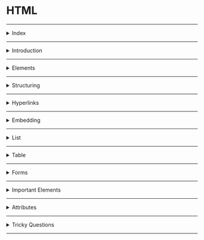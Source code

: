 # HTML

---

<details>
<summary>Index</summary>

## Index

- Introduction
- Elements
- Structure
- Hyperlinks
- Embedding
- List
- Table
- Forms
- Important Elements
- Attributes
- Tricky Questions

</details>

---

<details>
<summary>Introduction</summary>

## Introduction

- **HTML** stands for **Hypertext Markup Language**
- Hypertext is special text, not regular text.
- you can create links with text that you can interact with by clicking or hovering.
- Markup refers to tags added to text to define structure or meaning.
- Tags tells the browser how to display text (like headings, paragraphs, links ...etc).
- Tags are used as instructions for formatting content.

![HTML Skeleton](./assets/01-html-skeleton.jpg)

### About HTML

- **HTML** stands for **Hypertext Markup Language**
- **HTML** is used to create static web pages.
- **HTML** is used to create skeleton of the webpage.
- Text Editor (Notepad) is the software for **HTML** coding.
- **HTML** file save with extension `.html`

### HTML coding

- **HTML** coding is a `Tag` based coding.
- Tags tells the browser how to display text (like headings, paragraphs, links ...etc).
- Tags are used as instructions for formatting content.

![Basic Struture](./assets/02-basic-structure.PNG)

### **HTML** Tags are two types

1. **Container Tag** : It has startTag & endTag. -> It holds the content
2. **Empty Tag** : It doesn't have an end tag. -> It doesn't hold any content

- `Container Tag`

  ```html
  <h1>Heading</h1>
  <p>Paragraph</p>
  ```

- `Empty Tag`

  ```html
  <br />
  <hr />
  ```

- **HTML** elements define the structure and meaning of the content.
- With the help of HTML elements, the browser understands how to display the content on the webpage.

### **HTML** document Structure

```html index.html
<!DOCTYPE html>
<html>
	<head>
		Metadata Elements
	</head>
	<body>
		Content of Webpage
	</body>
</html>
```

An **HTML** document consists of three parts :

1. **DOCTYPE**

- The **DOCTYPE** declaration tells the type/version of the HTML document to the browser.

2. **Head Part**

- Head tag is for **Browser reading** purpose.
- Here, we can mention `HTML` page configuration information.
- Here, we can store title, style sheets, scripts, metadata...etc.

3. **Body Part**

- Body tag is for **Client reading** purpose.
- Here, we can Display content of the webpage.
- It contains text content, headings, paragraphs, links, lists, tables, forms, images, audios, videos, ...etc.

### Element Syntax

- Element consist of a **startTag** and **endTag**.
- we can put **content** between **startTag** and **endTag**.

```html
<tag>Content</tag>
```

```html
<h1>I am Heading Tag</h1>
```

### Attribute syntax

- Attributes are used to give extra information to the html element.
- we must mention attributes only in **startTag**.

```html
<tag attributeName="attributeValue">Content</tag>
```

```html
<img src="https://avatars.githubusercontent.com/u/150348094?v=4" />
```

### Uses of **HTML**

1. **Structuring web pages**
   - we can define headings, paragraphs, and other content of a web page.
2. **Creating Hyperlinks**
   - Hyperlink is used to navigate to other web resources or a specific element within the HTML document.
3. **Embedding**
   - we can embed images, audios and videos in the HTML document.

### Advantages & Disadvantages of **HTML**

- we can create only Static Web pages (skeleton of the web page) with HTML alone.
- By Combining HTML with CSS, we can create Responsive web pages.
- By Combining HTML with JavaScript, we can create dynamic web pages.

### HTML version

- `HTML5` is the latest version of HTML.
- HTML5 is easier than HTML4 or Older versions.

- In HTML5 version, they added new features,

  - picture, audio and video elements
    - `<picture>, <audio>, <video>`
  - semantic elements
    - `<header>, <nav>, <aside>, <main>, <footer>`

**`HTML5` Declaration** :

```html
<!DOCTYPE html>
```

</details>

---

<details>
<summary>Elements</summary>

## Elements

### **HTML** Tags are two types

1. **Container Tag** : It has startTag & endTag.
2. **Empty Tag** : It does not have an endTag.

In general, HTML elements can be divided into two categories.

1. Block-Level Elements
2. Inline Elements

### Block-Level Elements

- HTML Block-Level element occupies the entire horizontal space of its parent element.
- HTML Block-Level element always start in a new line.

```html
<h1>Heading</h1>
<p>I am Paragraph.</p>
```

#### Block-Level Tags

- heading
  - `h1, h2, h3, h4, h5, h6`
- paragraph
  - `p`
- containers
  - `header, nav, aside, main, section, article, div, footer`

```html
<body>
	<h1>I am Heading 1</h1>
	<p>I am Paragraph</p>
	<div>
		<h2>I am Heading 2</h2>
	</div>
</body>
```

### In-Line Elements

- Inline element occupies content width only.
- The HTML Inline elements do not start on a new line.

```html
<p>I am <a href="https://www.google.com">Google</a> link</p>
<p>I am <span class="my-style">Ande Praveen</span></p>
```

#### In-Line Tags

- Buttons
  - `button`
- Links
  - `a`
- Text Styles
  - `span`
- Text Format
  - bold : `b`
  - italic :`i`
  - underline : `u`

### Nested **HTML**

The HTML element can be placed inside **another** HTML element is called Nested Element.

```html
<div>
	<h1>Heading</h1>
	<p>I am paragraph.</p>
</div>
```

</details>

---

<details>
<summary>Structuring</summary>

## Structuring

1. Heading Elements
2. paragraph Element
3. Line Break
4. Horizontal Line
5. Containers

### Heading Elements

- HTML defines six levels of headings.

  - `h1, h2, h3, h4, h5, h6`

- The HTML `h1` element defines the most important heading of an HTML document.
- The HTML `h6` element defines the least important heading of an HTML document.

```html
<h1>heading 1</h1>
<h2>heading 2</h2>
<h3>heading 3</h3>
<h4>heading 4</h4>
<h5>heading 5</h5>
<h6>heading 6</h6>
```

### Paragraph Element

- The HTML Paragraph Element defines the paragraph of an HTML document.

```html
<p>I am Paragraph</p>
```

### Line Break

- The HTML `<br/>` Element helps to break the text and continue it in the next line.
- The HTML `<br/>` element is a void element.

```html
<p>
	Twinkle, twinkle, little star, <br />
	How I wonder what you are! <br />
	Up above the world so high, <br />
	Like a diamond in the sky.
</p>
```

### Horizontal line

The HTML `<hr/>` element inserts a horizontal line and helps to separate the content.

```html
<h1>Heading</h1>
<hr />

<p>I am Paragraph</p>
```

### Containers

- The Container Elements are used to wrap a group of elements and apply CSS styles to many elements at once.
- These container tags are used to divide a group of elements into smaller parts for better understanding.

#### 1. Semantic Tags

- **Semantic** elements have the meaning.
- Semantic Tags are useful for client reading purpose, browser reading purpose and also Developer reading purpose.
- The HTML semantic elements describe the **meaning** of content in between the startTag and endTag.

- **uses of Semantic HTML tags:**

1. **Accessibility**

- This is because screen readers and browsers can understand the code better.
- We can use shortcuts to move different parts within the webpage.

2. **Search Engine Optimization**

- It improves the website Search Engine Optimization Rankings which increases the number of people that visit our webpage.

3. **Easy to Understand**
   - It makes our code more readable and easier to understand.

- Semantic Tags :

1. **header**
2. **nav** -> navbar
3. **aside** -> side bar
4. **main** -> main content
5. **section**
6. **article**
7. **footer**

![Semantic vs Non-Semantic](./assets/03-Semantic-vs-non-semantic.png)

```html
<header>
	<h1>heading</h1>
</header>

<nav>
	<h2>navbar</h2>
</nav>

<aside>
	<h2>aside</h2>
</aside>

<main>
	<h2>main content</h2>
</main>

<section>
	<article>
		<h2>the story</h2>
	</article>
</section>

<footer>
	<h2>footer</h2>
</footer>
```

#### 2. Non-Semantic Tags

- Non-semantic elements don't have the meaning.
- They can contain anything.
- Examples: `div` and `span`.

- **div** container tag => divided & use css
- `<div>` is used to group a set of elements.

```html
<div>
	<h1>I am Heading 1</h1>
</div>
```

- **span** is an In-Line Element.
- This span element used to apply some css styles for a particular character, word , group of words.
- content comes side by side.

```html
<p>I am <span style="color:green;">Ande Praveen</span></p>
```

</details>

---

<details>
<summary>Hyperlinks</summary>

### Hyperlinks

- **Hyperlink** is used to navigate to other web resources or a specific element within the HTML document.
- We can create hyperlinks to **text** as well as **images**, **buttons**, ...etc.

- we can create Hyperlink with HTML **anchor** element.

```html
<a href="link">Text</a>
<a href="link"> <button>Click Here</button> </a>
<a href="link"> <img src="image.png" /> </a>
<a href="#myHeading">Goto Heading</a>
```

</details>

---

<details>
<summary>Embedding</summary>

## Embedding

- HTML media elements are used to present the **pictures**, **audios** and **videos**.

### Display Image

- We can display images on the web page using the HTML `img` element.
- `src` attribute tells the path to the image.
- `alt` attribute gives an alternate text for the image.

```html
<img src="IMAGE_URL" alt="I am image" />
```

### picture

The HTML `picture` element is a container to provide multiple alternative sources for the HTML `img` element. It is useful in different display/device scenarios.
It can contain zero or more source elements and one HTML img element.

```html
<picture>
	<source media="(min-width:650px)" srcset="./image-1.jpg" type="image/jpeg" />
	<source media="(min-width:465px)" srcset="./image-2.jpg" type="image/jpeg" />
	<img src="image-3.jpg" alt="I am image" />
</picture>
```

- The HTML `srcset` attribute specifies the alternative source/path of the img element.
- The HTML `media` attribute specifies the media query. CSS properties will be applied based on the device type and media features like min-width, ...etc.

### video

- We can insert a video to the HTML document using video element.
- The HTML `controls` attribute is used to set controls in HTML `video` element. It is a boolean attribute. When **controls** attribute is present, it specifies that video controls should be displayed.

Video controls include:

- Play
- Pause
- Volume
- Full screen toggle

```html
<video controls>
	<source src="./movie.mp4" type="video/mp4" />
	<source src="./movie.webm" type="video/webm" />
	<source src="./movie.ogv" type="video/ogg" />
	Your browser does not support the video tag.
</video>
```

- The HTML `source` element defines the media resource for the HTML video element.
- The HTML source element specifies multiple alternative media resources for HTML picture element or for media elements (audio, video, etc.).
- The HTML `src` attribute specifies the URL/path of the media resource (e.g. movie).
- The HTML `type` attribute specifies the type/format of the media resource(e.g. video/mp4)

### audio

- The HTML audio element represents a sound or audio stream. It is used to play an audio file on an HTML document.

```html
<audio controls>
	<source src="horse.ogg" type="audio/ogg" />
	<source src="horse.mp3" type="audio/mpeg" />
	Your browser does not support the audio element.
</audio>
```

- The HTML source element specifies multiple alternative media resources for HTML picture element or for media elements (audio, video, etc.).
- The HTML `src` attribute specifies the URL/path of the media resource (e.g. horse).
- The HTML `type` attribute specifies the type/format of the media resource(e.g. audio/mpeg)

### iframe

Some of the uses of HTML `iframe` element are:

- We can embed HTML documents within the current HTML document.
- We can insert pdf, docs ...etc.
- We can embed videos within the current HTML document, ...etc.

```html
<iframe src="https://www.youtube.com/embed/y881t8ilMyc"></iframe>
```

The HTML `src` attribute specifies the URL/path of the video.

</details>

---

<details>
<summary>List</summary>

## List

There are mainly two types of lists in HTML

1. Ordered List
2. Unordered List

### Ordered List

- It is created using the `ol` element.
- Ordered list follows the Sequence Order.

```html
<ol>
	<li>html</li>
	<li>css</li>
	<li>bootstrap</li>
	<li>javascript</li>
	<li>react</li>
</ol>
```

### Unordered List

- It is created using the `ul` element.
- Unordered list does not follow any Sequence Order.

```html
<ul>
	<li>html</li>
	<li>css</li>
	<li>bootstrap</li>
	<li>javascript</li>
	<li>react</li>
</ul>
```

</details>

---

<details>
<summary>Table</summary>

### Table

Table is a combination of rows and columns.

```
thead => tr , th
tbody => tr , td
tfoot => tr , td
```

- `table = table rows + table data`
- `tr -> table row`
- `td -> table data`

```html
<table>
	<thead>
		<tr>
			<th>Header 1</th>
			<th>Header 2</th>
		</tr>
	</thead>
	<tbody>
		<tr>
			<td>Row 1, Column 1</td>
			<td>Row 1, Column 2</td>
		</tr>
		<tr>
			<td>Row 2, Column 1</td>
			<td>Row 2, Column 2</td>
		</tr>
	</tbody>
	<tfoot>
		<tr>
			<td>Footer 1</td>
			<td>Footer 2</td>
		</tr>
	</tfoot>
</table>
```

</details>

---

<details>
<summary>Forms</summary>

## Form

- The HTML `form` element can be used to create HTML Forms.
- form elements create interactive controls to accept the data from the user.
- The Form is used to collect the user inputs.

It contains different types of form elements:

- textbox
- label
- select
- textarea
- button

### **Form** Example code

```html
<form onSubmit="handleSubmitForm()">
	<div>
		<label for="name">Enter your name: </label>
		<input type="text" id="name" />
	</div>
	<div>
		<label for="mobileNumber">Enter Mobile number </label>
		<input type="number" id="mobileNumber" />
	</div>
	<div>
		<button type="submit">submit</button>
	</div>
</form>
```

### input

`<input>` element creates interactive controls to accept the data from the user.

Different types of inputs:

- text
- password
- checkbox
- radio
- dropdown

1. **Textbox & Password**

```html
<input type="text" placeholder="Text Box" />
<input type="password" placeholder="Password Box" />
```

### select

1. **Checkbox**

- It is used when one or more than one option to be selected out of several available options.
- It is also created by using the HTML input element with the type attribute value is set to `checkbox`.

```html
<input id="myCheckbox" type="checkbox" placeholder="text box" />
<label for="myCheckbox">Checkbox</label>
```

2. **Radio Buttons**

- It is used when only one option to be selected out of several available options.
- It is created by using an HTML input element with the `type` attribute value is set to `radio`.

```html
<input type="radio" id="male" value="male" name="gender" />
<label for="male">Male</label>

<input type="radio" id="female" value="female" name="gender" />
<label for="female">Female</label>
```

3. **Dropdown**

- It is also like radio element.
- we can choose any one option.
- The HTML `select` element is used to create a drop-down list of options.
- The HTML `option` element should be inside the HTML `select` element for defining options in the drop-down list.

```html
<select>
	<option value="option-1">option1</option>
	<option value="option-2">option2</option>
	<option value="option-3">option3</option>
	<option value="option-4">option4</option>
</select>
```

```html
<select>
	<option value="option-1">option1</option>
	<option value="option-2">option2</option>
	<!--set Default Selection-->
	<option value="option-3" selected>option3</option>
	<option value="option-4">option4</option>
</select>
```

```html
<select multiple>
	<!--Show Multiple Options-->
	<option value="option-1">option1</option>
	<option value="option-2">option2</option>
	<option value="option-3">option3</option>
	<option value="option-4">option4</option>
</select>
```

### Textarea

```html
<textarea rows="8" cols="55"></textarea
><!--cols means number of characters-->
```

### button

```html
<button>Click</button>
```

</details>

---

<details>
<summary>Important Elements</summary>

## Important Elements

1. html
2. script
3. style
4. link
5. pre
6. code
7. details

### html

- The HTML element defines the root of an HTML document.
- It is a container for all the other HTML elements.

```html index.html
<!DOCTYPE html>
<html>
	<head>
		Meta Data
	</head>
	<body>
		<h1>I am Heading 1</h1>
		<p>I am Paragraph</p>
	</body>
</html>
```

### **script** element

- We use the HTML **script** element to write the **JavaScript** code in the HTML file.

```html
<script>
	console.log("Hello World");
</script>
```

- We can embed external javascript file with `src` attribute in `script` Tag.

```html
<script src="./external-javascript.js"></script>
```

### style

- The HTML **style** element to write the **css** code in the HTML file.
- The HTML **style** element contains style information for an HTML document.

```html index.html
<!DOCTYPE html>
<html>
	<title>Document</title>
	<head>
		<style>
			h1 {
				color: red;
			}
			p {
				color: blue;
			}
		</style>
	</head>
	<body>
		<h1>I am Heading 1</h1>
		<p>I am Paragraph</p>
	</body>
</html>
```

### HTML link element

- We use the HTML `link` element to link the External CSS file to an HTML.

```html
<link rel="stylesheet" href="./myStyles.css" />
```

### pre

- The text will be displayed exactly as written in the HTML source code.

```html
<pre>
  Twinkle, twinkle, little star,
  How I wonder what you are! 
  Up above the world so high,
  Like a diamond in the sky.
</pre>
```

### code

- The `<code>` tag is used to display a piece of code.

```html
<pre>
    <code>
        <h1>I am Heading Tag</h1>
    </code>
</pre>
```

### details

- We can create accordion by using **details** tag.
- It has two states:
  1. open: We can see the additional information.
  2. close: We can't see the additional information. We can see only the summary.

```html
<details>
	<summary>Details</summary>
	show Hidden Content by click on Details Summary.
</details>
```

</details>

---

<details>
<summary>Attributes</summary>

## Attributes

- The HTML attributes provide additional information to the HTML element.
- we always mention attributes in startTag only.

**syntax** : `attributeName="attributeValue"`

- id
- class
- target
- href

### id

- The HTML `id` attribute specifies a unique id for an HTML element. The value of the id attribute must be unique within the HTML document.

- It can be used for styling an HTML element using CSS.
- It is also used by JavaScript to access and manipulate the HTML elements with the specific `id`.

```html
<h1 id="heading1">Heading 1</h1>
<h1 id="heading2">Heading 2</h1>
```

### class

- The HTML `class` attribute specifies a class name for an HTML element.
- It is used to apply styles to multiple elements with the same class name.
- One or more HTML elements can have the same class name.

```html
<h1 class="heading">Heading 1</h1>
<h1 class="heading">Heading 2</h1>
```

### target

- we can use `target` attribute in HTML Anchor Element.
- The HTML Anchor Element can be used to create the links on a web page.

The HTML `target` Attribute specifies where to open the linked web resource.

- **\_self** : (Default value) It opens the document in the same window or same tab.
- **\_blank** : It opens the document in a new window or tab.

```html
<a href="https://www.google.com" target="_blank">Google</a>
```

### href

- The HTML **href** attribute is the most important attribute of the HTML anchor element.
- The value of the HTML `href` attribute is URL/path of the page where the link goes to.

```html
<a href="https://www.google.com" target="_blank">Google</a>
```

### Boolean Attributes

- required
- selected
- controls

#### **required**

- The HTML `required` attribute is a boolean attribute.
- If present, it specifies that an input field must be filled out before submitting the form.

```html
<form>
	<label for="username">Username</label>
	<input type="text" id="username" required />
	<input type="submit" />
</form>
```

### **src** vs **href**

- **src** meaning `source`
- **href** meaning `hypertext reference`

- The **src** attribute is used with elements that load external resources, such as images, audio, video, and scripts.
- The **href** attribute is used with elements that define hyperlinks or references to external resources. It is typically used for linking to other web pages, documents, or resources.

</details>

---

<details>
<summary>Tricky Questions</summary>

## Tricky Questions

### Can we use the HTML `p` element inside an HTML `span` element?

- The HTML `span` element is an inline element, which should contain only other inline elements.
- `span` is an inline element and `p` is a block-level element, we can't use the `p` element inside a `span` element.

```html
<span><p>I am Paragraph</p></span>
```

</details>

---
